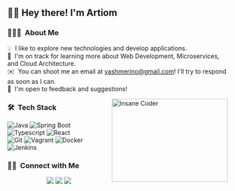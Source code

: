 <h2>👋🏻 Hey there! I'm Artiom</h2>

### 👨🏻‍💻 &nbsp;About Me

💡 &nbsp;I like to explore new technologies and develop applications.\
🌱 &nbsp;I'm on track for learning more about Web Development, Microservices, and Cloud Architecture.\
✉️ &nbsp;You can shoot me an email at yashmerino@gmail.com! I'll try to respond as soon as I can.\
📄 &nbsp;I'm open to feedback and suggestions!

<img alt="Insane Coder" src="https://mir-s3-cdn-cf.behance.net/project_modules/max_1200/06f21a161921919.63cd7887d0a70.gif" width=265 height=190 align="right"/>

### 🛠 &nbsp;Tech Stack

![Java](https://img.shields.io/badge/Java-ED8B00?style=for-the-badge&logo=java&logoColor=white)
![Spring Boot](https://img.shields.io/badge/Spring%20Boot-6DB33F.svg?style=for-the-badge&logo=Spring-Boot&logoColor=white) <br>
![Typescript](https://img.shields.io/badge/TypeScript-3178C6.svg?style=for-the-badge&logo=TypeScript&logoColor=white)
![React](https://img.shields.io/badge/React-61DAFB.svg?style=for-the-badge&logo=React&logoColor=black) <br>
![Git](https://img.shields.io/badge/Git-F05032.svg?style=for-the-badge&logo=Git&logoColor=white)
![Vagrant](https://img.shields.io/badge/Vagrant-1868F2.svg?style=for-the-badge&logo=Vagrant&logoColor=white)
![Docker](https://img.shields.io/badge/Docker-2496ED.svg?style=for-the-badge&logo=Docker&logoColor=white)
![Jenkins](https://img.shields.io/badge/Jenkins-D24939.svg?style=for-the-badge&logo=Jenkins&logoColor=white)

### 🤝🏻 &nbsp;Connect with Me

<p align="center">
<a href="https://www.linkedin.com/in/artiombozieac/"><img src="https://img.shields.io/badge/LinkedIn-0A66C2.svg?style=for-the-badge&logo=LinkedIn&logoColor=white"/></a>
<a href="https://discord.com/invite/qyWFarPZgx"><img src="https://img.shields.io/badge/Discord-5865F2.svg?style=for-the-badge&logo=Discord&logoColor=white"/></a>
<a href="https://leetcode.com/Yashmerino/"><img src="https://img.shields.io/badge/LeetCode-FFA116.svg?style=for-the-badge&logo=LeetCode&logoColor=white"/></a>
